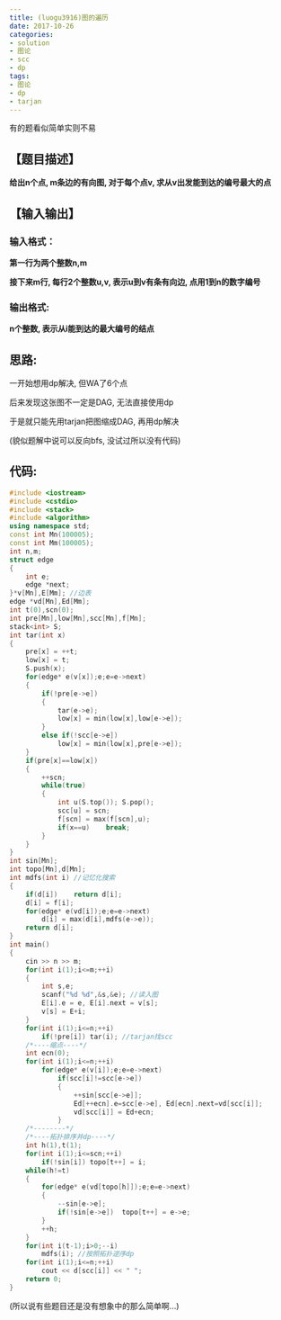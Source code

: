```yaml
---
title: (luogu3916)图的遍历
date: 2017-10-26
categories:
- solution
- 图论
- scc
- dp
tags:
- 图论
- dp
- tarjan
---
```


有的题看似简单实则不易
<!-- more -->
## 【题目描述】

**给出n个点, m条边的有向图, 对于每个点v, 求从v出发能到达的编号最大的点**

## 【输入输出】

### 输入格式：

**第一行为两个整数n,m**

**接下来m行, 每行2个整数u,v, 表示u到v有条有向边, 点用1到n的数字编号**

### 输出格式:

**n个整数, 表示从i能到达的最大编号的结点**

## 思路:

一开始想用dp解决, 但WA了6个点

后来发现这张图不一定是DAG, 无法直接使用dp

于是就只能先用tarjan把图缩成DAG, 再用dp解决

(貌似题解中说可以反向bfs, 没试过所以没有代码)

## 代码:
```cpp
#include <iostream>
#include <cstdio>
#include <stack>
#include <algorithm>
using namespace std;
const int Mn(100005);
const int Mm(100005);
int n,m;
struct edge
{
	int e;
	edge *next;
}*v[Mn],E[Mm]; //边表
edge *vd[Mn],Ed[Mm];
int t(0),scn(0);
int pre[Mn],low[Mn],scc[Mn],f[Mn];
stack<int> S;
int tar(int x)
{
	pre[x] = ++t;
	low[x] = t;
	S.push(x);
	for(edge* e(v[x]);e;e=e->next)
	{
		if(!pre[e->e])
		{
			tar(e->e);
			low[x] = min(low[x],low[e->e]);
		}
		else if(!scc[e->e])
			low[x] = min(low[x],pre[e->e]);
	}
	if(pre[x]==low[x])
	{
		++scn;
		while(true)
		{
			int u(S.top()); S.pop();
			scc[u] = scn;
			f[scn] = max(f[scn],u);
			if(x==u)	break;
		}
	}
}
int sin[Mn];
int topo[Mn],d[Mn];
int mdfs(int i) //记忆化搜索
{
    if(d[i])    return d[i];
	d[i] = f[i];
	for(edge* e(vd[i]);e;e=e->next)
		d[i] = max(d[i],mdfs(e->e));
	return d[i];
}
int main()
{
	cin >> n >> m;
	for(int i(1);i<=m;++i)
	{
		int s,e;
		scanf("%d %d",&s,&e); //读入图
		E[i].e = e, E[i].next = v[s];
		v[s] = E+i;
	}
	for(int i(1);i<=n;++i)
		if(!pre[i])	tar(i); //tarjan找scc
	/*----缩点----*/
	int ecn(0);
	for(int i(1);i<=n;++i)
		for(edge* e(v[i]);e;e=e->next)
			if(scc[i]!=scc[e->e])
			{
				++sin[scc[e->e]];
				Ed[++ecn].e=scc[e->e], Ed[ecn].next=vd[scc[i]];
				vd[scc[i]] = Ed+ecn;
			}
	/*--------*/
	/*----拓扑排序并dp----*/
	int h(1),t(1);
	for(int i(1);i<=scn;++i)
		if(!sin[i])	topo[t++] = i;
	while(h!=t)
	{
		for(edge* e(vd[topo[h]]);e;e=e->next)
		{
			--sin[e->e];
			if(!sin[e->e])	topo[t++] = e->e;
		}
		++h;
	}
	for(int i(t-1);i>0;--i)
		mdfs(i); //按照拓扑逆序dp
	for(int i(1);i<=n;++i)
		cout << d[scc[i]] << " ";
	return 0;
}
```
(所以说有些题目还是没有想象中的那么简单啊...)
